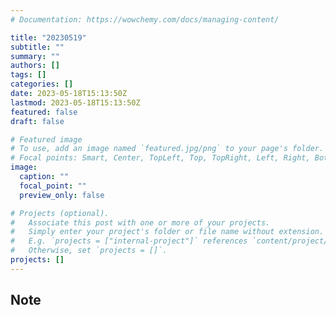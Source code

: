 ```yaml
---
# Documentation: https://wowchemy.com/docs/managing-content/

title: "20230519"
subtitle: ""
summary: ""
authors: []
tags: []
categories: []
date: 2023-05-18T15:13:50Z
lastmod: 2023-05-18T15:13:50Z
featured: false
draft: false

# Featured image
# To use, add an image named `featured.jpg/png` to your page's folder.
# Focal points: Smart, Center, TopLeft, Top, TopRight, Left, Right, BottomLeft, Bottom, BottomRight.
image:
  caption: ""
  focal_point: ""
  preview_only: false

# Projects (optional).
#   Associate this post with one or more of your projects.
#   Simply enter your project's folder or file name without extension.
#   E.g. `projects = ["internal-project"]` references `content/project/deep-learning/index.md`.
#   Otherwise, set `projects = []`.
projects: []
---
```


## Note

